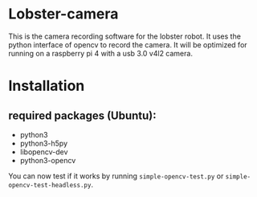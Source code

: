 # Lobster-camera
This is the camera recording software for the lobster robot. It uses the python interface of opencv
to record the camera. It will be optimized for running on a raspberry pi 4 with a usb 3.0 v4l2 camera.

# Installation

## required packages (Ubuntu):
- python3
- python3-h5py
- libopencv-dev
- python3-opencv

You can now test if it works by running `simple-opencv-test.py` or `simple-opencv-test-headless.py`.
